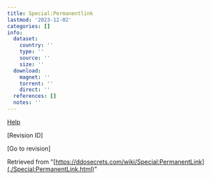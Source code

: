 ```yaml
---
title: Special:Permanentlink
lastmod: '2023-12-02'
categories: []
info:
  dataset:
    country: ''
    type: ''
    source: ''
    size: ''
  download:
    magnet: ''
    torrent: ''
    direct: ''
  references: []
  notes: ''
---
```




[Help](https://www.mediawiki.org/wiki/Special:MyLanguage/Help:PermanentLink)

[Revision ID]

[Go to
revision]

Retrieved from
"[https://ddosecrets.com/wiki/Special:PermanentLink](./Special:PermanentLink.html)"

